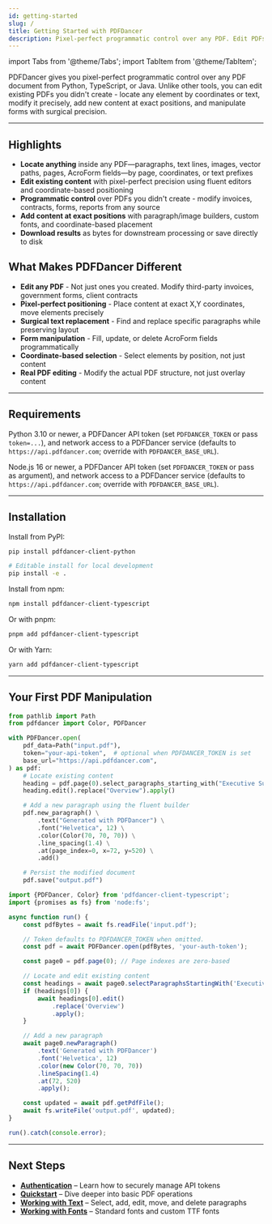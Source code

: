 ```yaml
---
id: getting-started
slug: /
title: Getting Started with PDFDancer
description: Pixel-perfect programmatic control over any PDF. Edit PDFs you didn't create with surgical precision.
---
```


import Tabs from '@theme/Tabs';
import TabItem from '@theme/TabItem';

PDFDancer gives you pixel-perfect programmatic control over any PDF document from Python, TypeScript, or Java. Unlike
other tools, you can edit existing PDFs you didn't create - locate any element by coordinates or text, modify it
precisely, add new content at exact positions, and manipulate forms with surgical precision.

---

## Highlights

- **Locate anything** inside any PDF—paragraphs, text lines, images, vector paths, pages, AcroForm fields—by page,
  coordinates, or text prefixes
- **Edit existing content** with pixel-perfect precision using fluent editors and coordinate-based positioning
- **Programmatic control** over PDFs you didn't create - modify invoices, contracts, forms, reports from any source
- **Add content at exact positions** with paragraph/image builders, custom fonts, and coordinate-based placement
- **Download results** as bytes for downstream processing or save directly to disk

## What Makes PDFDancer Different

- **Edit any PDF** - Not just ones you created. Modify third-party invoices, government forms, client contracts
- **Pixel-perfect positioning** - Place content at exact X,Y coordinates, move elements precisely
- **Surgical text replacement** - Find and replace specific paragraphs while preserving layout
- **Form manipulation** - Fill, update, or delete AcroForm fields programmatically
- **Coordinate-based selection** - Select elements by position, not just content
- **Real PDF editing** - Modify the actual PDF structure, not just overlay content

---

## Requirements

<Tabs>
  <TabItem value="python" label="Python">

Python 3.10 or newer, a PDFDancer API token (set `PDFDANCER_TOKEN` or pass `token=...`), and network access to a
PDFDancer service (defaults to `https://api.pdfdancer.com`; override with `PDFDANCER_BASE_URL`).

  </TabItem>
  <TabItem value="typescript" label="TypeScript">

Node.js 16 or newer, a PDFDancer API token (set `PDFDANCER_TOKEN` or pass as argument), and network access to a
PDFDancer service (defaults to `https://api.pdfdancer.com`; override with `PDFDANCER_BASE_URL`).

  </TabItem>
  <TabItem value="java" label="Java">

  </TabItem>
</Tabs>

---

## Installation

<Tabs>
  <TabItem value="python" label="Python">

Install from PyPI:

```bash
pip install pdfdancer-client-python

# Editable install for local development
pip install -e .
```

  </TabItem>
  <TabItem value="typescript" label="TypeScript">

Install from npm:

```bash
npm install pdfdancer-client-typescript
```

Or with pnpm:

```bash
pnpm add pdfdancer-client-typescript
```

Or with Yarn:

```bash
yarn add pdfdancer-client-typescript
```

  </TabItem>
  <TabItem value="java" label="Java">

  </TabItem>
</Tabs>

---

## Your First PDF Manipulation

<Tabs>
  <TabItem value="python" label="Python">

```python
from pathlib import Path
from pdfdancer import Color, PDFDancer

with PDFDancer.open(
    pdf_data=Path("input.pdf"),
    token="your-api-token",  # optional when PDFDANCER_TOKEN is set
    base_url="https://api.pdfdancer.com",
) as pdf:
    # Locate existing content
    heading = pdf.page(0).select_paragraphs_starting_with("Executive Summary")[0]
    heading.edit().replace("Overview").apply()

    # Add a new paragraph using the fluent builder
    pdf.new_paragraph() \
        .text("Generated with PDFDancer") \
        .font("Helvetica", 12) \
        .color(Color(70, 70, 70)) \
        .line_spacing(1.4) \
        .at(page_index=0, x=72, y=520) \
        .add()

    # Persist the modified document
    pdf.save("output.pdf")
```

  </TabItem>
  <TabItem value="typescript" label="TypeScript">

```typescript
import {PDFDancer, Color} from 'pdfdancer-client-typescript';
import {promises as fs} from 'node:fs';

async function run() {
    const pdfBytes = await fs.readFile('input.pdf');

    // Token defaults to PDFDANCER_TOKEN when omitted.
    const pdf = await PDFDancer.open(pdfBytes, 'your-auth-token');

    const page0 = pdf.page(0); // Page indexes are zero-based

    // Locate and edit existing content
    const headings = await page0.selectParagraphsStartingWith('Executive Summary');
    if (headings[0]) {
        await headings[0].edit()
            .replace('Overview')
            .apply();
    }

    // Add a new paragraph
    await page0.newParagraph()
        .text('Generated with PDFDancer')
        .font('Helvetica', 12)
        .color(new Color(70, 70, 70))
        .lineSpacing(1.4)
        .at(72, 520)
        .apply();

    const updated = await pdf.getPdfFile();
    await fs.writeFile('output.pdf', updated);
}

run().catch(console.error);
```

  </TabItem>
  <TabItem value="java" label="Java">

  </TabItem>
</Tabs>

---

## Next Steps

- [**Authentication**](authentication.md) – Learn how to securely manage API tokens
- [**Quickstart**](quickstart.md) – Dive deeper into basic PDF operations
- [**Working with Text**](working-with-text.md) – Select, add, edit, move, and delete paragraphs
- [**Working with Fonts**](working-with-fonts.md) – Standard fonts and custom TTF fonts
